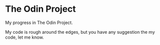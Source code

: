 # The Odin Project
My progress in The Odin Project.

My code is rough around the edges, but you have any suggestion the my code, let me know.
